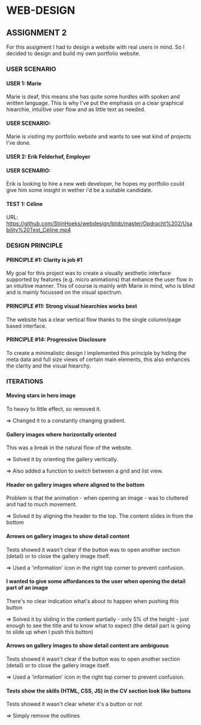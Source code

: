 # WEB-DESIGN

## ASSIGNMENT 2 

For this assigment I had to design a website with real users in mind. So I decided to design and build my own portfolio website. 

### USER SCENARIO

#### USER 1: Marie
Marie is deaf, this means she has quite some hurdles with spoken and written language. This is why I've put the emphasis on a clear graphical hiearchie, intuïtive user flow and as little text as needed.

#### USER SCENARIO:
Marie is visiting my portfolio website and wants to see wat kind of projects I've done.

#### USER 2: Erik Felderhof, Employer

#### USER SCENARIO:
Erik is looking to hire a new web developer, he hopes my portfolio could give him some insight in wether i'd be a suitable candidate.

#### TEST 1: Céline

URL: https://github.com/StijnHoeks/webdesign/blob/master/Opdracht%202/Usability%20Test_Céline.mp4

### DESIGN PRINCIPLE 

#### PRINCIPLE #1: Clarity is job #1
My goal for this project was to create a visually aesthetic interface supported by features (e.g. micro animations) that enhance the user flow in an intuïtive manner. This of course is mainly with Marie in mind, who is blind and is mainly focussed on the visual spectrum.

#### PRINCIPLE #11: Strong visual hiearchies works best 
The website has a clear vertical flow thanks to the single column/page based interface.

#### PRINCIPLE #14: Progressive Disclosure
To create a minimalistic design I implemented this principle by hiding the meta data and full size views of certain main elements, this also enhances the clarity and the visual hiearchy. 

### ITERATIONS

#### Moving stars in hero image
To heavy to little effect, so removed it.

=> Changed it to a constantly changing gradient.

#### Gallery images where horizontally oriented
This was a break in the natural flow of the website.

=> Solved it by orienting the gallery vertically.

=> Also added a function to switch between a grid and list view.

#### Header on gallery images where aligned to the bottom
Problem is that the animation - when opening an image - was to cluttered and had to much movement.

=> Solved it by aligning the header to the top. The content slides in from the bottom

#### Arrows on gallery images to show detail content
Tests showed it wasn't clear if the button was to open another section (detail) or to close the gallery image itself.

=> Used a 'information' icon in the right top corner to prevent confusion.

#### I wanted to give some affordances to the user when opening the detail part of an image
There's no clear indication what's about to happen when pushing this button

=> Solved it by sliding in the content partially - only 5% of the height - just enough to see the title and to know what to expect (the detail part is going to slide up when I push this button)

#### Arrows on gallery images to show detail content are ambiguous
Tests showed it wasn't clear if the button was to open another section (detail) or to close the gallery image itself.

=> Used a 'information' icon in the right top corner to prevent confusion.

#### Tests show the skills (HTML, CSS, JS) in the CV section look like buttons
Tests showed it wasn't clear wheter it's a button or not

=> Simply remove the outlines



